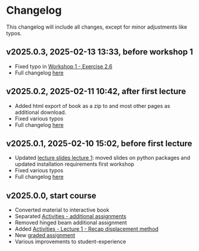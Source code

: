 # Changelog

This changelog will include all changes, except for minor adjustments like typos.

## v2025.0.3, 2025-02-13 13:33, before workshop 1
- Fixed typo in [Workshop 1 - Exercise 2.6](exercise2.6)
- Full changelog [here](https://github.com/CIEM5000-2025/book/releases/tag/v2025.0.3)


## v2025.0.2, 2025-02-11 10:42, after first lecture
- Added html export of book as a zip to [](./instructions.md) and most other pages as additional download.
- Fixed various typos
- Full changelog [here](https://github.com/CIEM5000-2025/book/releases/tag/v2025.0.2)

## v2025.0.1, 2025-02-10 15:02, before first lecture
- Updated [lecture slides lecture 1](./lecture1.md): moved slides on python packages and updated installation requirements first workshop
- Fixed various typos
- Full changelog [here](https://github.com/CIEM5000-2025/book/releases/tag/v2025.0.1)

## v2025.0.0, start course
- Converted material to interactive book
- Separated [Activities - additional assignments](./additional.md)
- Removed hinged beam additional assignment
- Added [Activities - Lecture 1 - Recap displacement method](./lecture1/displacement.md)
- New [graded assignment](./assignment.md)
- Various improvements to student-experience
